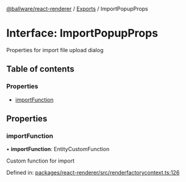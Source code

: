 [@ballware/react-renderer](../README.md) / [Exports](../modules.md) / ImportPopupProps

# Interface: ImportPopupProps

Properties for import file upload dialog

## Table of contents

### Properties

- [importFunction](importpopupprops.md#importfunction)

## Properties

### importFunction

• **importFunction**: EntityCustomFunction

Custom function for import

Defined in: [packages/react-renderer/src/renderfactorycontext.ts:126](https://github.com/ballware/ballware-client/blob/d8b5d6b/packages/react-renderer/src/renderfactorycontext.ts#L126)
